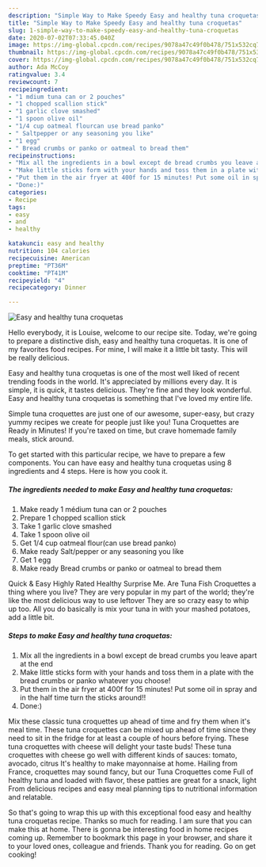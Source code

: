```yaml
---
description: "Simple Way to Make Speedy Easy and healthy tuna croquetas"
title: "Simple Way to Make Speedy Easy and healthy tuna croquetas"
slug: 1-simple-way-to-make-speedy-easy-and-healthy-tuna-croquetas
date: 2020-07-02T07:33:45.040Z
image: https://img-global.cpcdn.com/recipes/9078a47c49f0b478/751x532cq70/easy-and-healthy-tuna-croquetas-recipe-main-photo.jpg
thumbnail: https://img-global.cpcdn.com/recipes/9078a47c49f0b478/751x532cq70/easy-and-healthy-tuna-croquetas-recipe-main-photo.jpg
cover: https://img-global.cpcdn.com/recipes/9078a47c49f0b478/751x532cq70/easy-and-healthy-tuna-croquetas-recipe-main-photo.jpg
author: Ada McCoy
ratingvalue: 3.4
reviewcount: 7
recipeingredient:
- "1 mdium tuna can or 2 pouches"
- "1 chopped scallion stick"
- "1 garlic clove smashed"
- "1 spoon olive oil"
- "1/4 cup oatmeal flourcan use bread panko"
- " Saltpepper or any seasoning you like"
- "1 egg"
- " Bread crumbs or panko or oatmeal to bread them"
recipeinstructions:
- "Mix all the ingredients in a bowl except de bread crumbs you leave apart at the end"
- "Make little sticks form with your hands and toss them in a plate with the bread crumbs or panko whatever you choose!"
- "Put them in the air fryer at 400f for 15 minutes! Put some oil in spray and in the half time turn the sticks around!!"
- "Done:)"
categories:
- Recipe
tags:
- easy
- and
- healthy

katakunci: easy and healthy 
nutrition: 104 calories
recipecuisine: American
preptime: "PT36M"
cooktime: "PT41M"
recipeyield: "4"
recipecategory: Dinner

---
```



![Easy and healthy tuna croquetas](https://img-global.cpcdn.com/recipes/9078a47c49f0b478/751x532cq70/easy-and-healthy-tuna-croquetas-recipe-main-photo.jpg)

Hello everybody, it is Louise, welcome to our recipe site. Today, we're going to prepare a distinctive dish, easy and healthy tuna croquetas. It is one of my favorites food recipes. For mine, I will make it a little bit tasty. This will be really delicious.

Easy and healthy tuna croquetas is one of the most well liked of recent trending foods in the world. It's appreciated by millions every day. It is simple, it is quick, it tastes delicious. They're fine and they look wonderful. Easy and healthy tuna croquetas is something that I've loved my entire life.

Simple tuna croquettes are just one of our awesome, super-easy, but crazy yummy recipes we create for people just like you! Tuna Croquettes are Ready in Minutes! If you&#39;re taxed on time, but crave homemade family meals, stick around.


To get started with this particular recipe, we have to prepare a few components. You can have easy and healthy tuna croquetas using 8 ingredients and 4 steps. Here is how you cook it.

<!--inarticleads1-->

##### The ingredients needed to make Easy and healthy tuna croquetas:

1. Make ready 1 médium tuna can or 2 pouches
1. Prepare 1 chopped scallion stick
1. Take 1 garlic clove smashed
1. Take 1 spoon olive oil
1. Get 1/4 cup oatmeal flour(can use bread panko)
1. Make ready  Salt/pepper or any seasoning you like
1. Get 1 egg
1. Make ready  Bread crumbs or panko or oatmeal to bread them


Quick &amp; Easy Highly Rated Healthy Surprise Me. Are Tuna Fish Croquettes a thing where you live? They are very popular in my part of the world; they&#39;re like the most delicious way to use leftover They are so crazy easy to whip up too. All you do basically is mix your tuna in with your mashed potatoes, add a little bit. 

<!--inarticleads2-->

##### Steps to make Easy and healthy tuna croquetas:

1. Mix all the ingredients in a bowl except de bread crumbs you leave apart at the end
1. Make little sticks form with your hands and toss them in a plate with the bread crumbs or panko whatever you choose!
1. Put them in the air fryer at 400f for 15 minutes! Put some oil in spray and in the half time turn the sticks around!!
1. Done:)


Mix these classic tuna croquettes up ahead of time and fry them when it&#39;s meal time. These tuna croquettes can be mixed up ahead of time since they need to sit in the fridge for at least a couple of hours before frying. These tuna croquettes with cheese will delight your taste buds! These tuna croquettes with cheese go well with different kinds of sauces: tomato, avocado, citrus It&#39;s healthy to make mayonnaise at home. Hailing from France, croquettes may sound fancy, but our Tuna Croquettes come Full of healthy tuna and loaded with flavor, these patties are great for a snack, light From delicious recipes and easy meal planning tips to nutritional information and relatable. 

So that's going to wrap this up with this exceptional food easy and healthy tuna croquetas recipe. Thanks so much for reading. I am sure that you can make this at home. There is gonna be interesting food in home recipes coming up. Remember to bookmark this page in your browser, and share it to your loved ones, colleague and friends. Thank you for reading. Go on get cooking!
